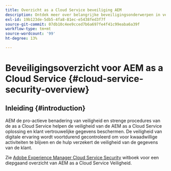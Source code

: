 ```yaml
---
title: Overzicht as a Cloud Service beveiliging AEM
description: Ontdek meer over belangrijke beveiligingsonderwerpen in verband met Experience Manager as a Cloud Service.
exl-id: 19b123de-5db5-4fa8-81ec-e5438fed3f7f
source-git-commit: 07db10c4ee9cced7b6a697fe4f41c99eaba6a39f
workflow-type: tm+mt
source-wordcount: '99'
ht-degree: 13%

---
```



# Beveiligingsoverzicht voor AEM as a Cloud Service {#cloud-service-security-overview}

## Inleiding {#introduction}

AEM de pro-actieve benadering van veiligheid en strenge procedures van de as a Cloud Service helpen de veiligheid van de AEM as a Cloud Service oplossing en klant vertrouwelijke gegevens beschermen. De veiligheid van digitale ervaring wordt voortdurend gecontroleerd om voor kwaadwillige activiteiten te blijven en de hulp verzekert de veiligheid van de gegevens van de klant.

Zie [Adobe Experience Manager Cloud Service Security](https://www.adobe.com/content/dam/cc/en/security/pdfs/AEMCloudService_Security_Overview.pdf) witboek voor een diepgaand overzicht van AEM as a Cloud Service Veiligheid.
